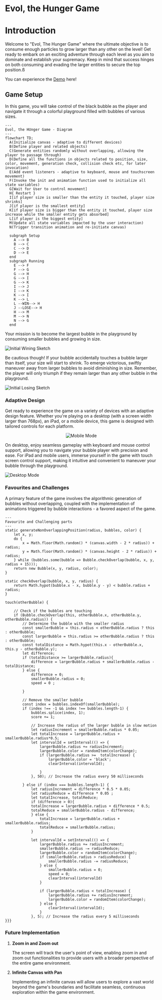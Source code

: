 # Evol, the Hunger Game

<h1>Introduction</h1>

Welcome to "Evol, The Hunger Game" where the ultimate objective is to consume enough particles to grow larger than any other on the level! Get ready to embark on an exciting adventure through each level as you aim to dominate and establish your supremacy. Keep in mind that success hinges on both consuming and evading the larger entities to secure the top position.ß

You can experience the [Demo](https://works.creaturexd.com/evol/) here!


<h2>Game Setup</h2>

In this game, you will take control of the black bubble as the player and navigate it through a colorful playground filled with bubbles of various sizes. 

```mermaid
---
Evol, the HUnger Game - Diagram
---
flowchart TD;
  A(Initialize canvas - adaptive to different devices)
  B(Define player and related objects)
  C(Generate entities randomly without overlapping, allowing the player to passage through)
  D(Define all the functions in objects related to position, size, color, movement, generation check, collision check etc, for later invocation)
  E(Add event listeners - adaptive to keyboard, mouse and touchscreen movement)
  F(Invoke the init and animation function used to initialize all state variables)
  G[Wait for User to control movement]
  H{ Restart }
  I[if player size is smaller than the entity it touched, player size shrinks]
  J[if player is the smallest entity]
  K[if player size is bigger than the entity it touched, player size increase while the smaller entity gets absorbed]
  L[if player is the biggest entity]
  M(Update all state variables impacted by the user interaction)
  N(Trigger transition animation and re-initiate canvas)

  subgraph Setup
    A --> B
    B --> C
    C --> D
    D --> E
  end
  subgraph Running
    E --> F
    F --> G
    G --> H
    G --> I
    G --> K
    I --> J
    I --> K
    K --> I
    K --> L
    L --WIN--> H
    J --LOSE--> H
    H --> M
    M --> N
    N --> G
  end
  ```




Your mission is to become the largest bubble in the playground by consuming smaller bubbles and growing in size.

![Initial Wining Sketch](https://github.com/bfcxfm/evol/blob/main/img/win.png#center)

Be cautious though! If your bubble accidentally touches a bubble larger than itself, your size will start to shrink. To emerge victorious, swiftly maneuver away from larger bubbles to avoid diminishing in size. Remember, the player will only triumph if they remain larger than any other bubble in the playground.

![Initial Losing Sketch](https://github.com/bfcxfm/evol/blob/main/img/lose.png#center)


<h3>Adaptive Design</h3>

Get ready to experience the game on a variety of devices with an adaptive design feature. Whether you're playing on a desktop (with a screen width larger than 768px), an iPad, or a mobile device, this game is designed with tailored controls for each platform.

<p align="center">
    <img src="https://github.com/bfcxfm/evol/blob/main/img/mobile.gif" alt="Mobile Mode">
</p>

On desktop, enjoy seamless gameplay with keyboard and mouse control support, allowing you to navigate your bubble player with precision and ease. For iPad and mobile users, immerse yourself in the game with touch screen control support, making it intuitive and convenient to maneuver your bubble through the playground.

![Desktop Mode](https://github.com/bfcxfm/evol/blob/main/img/desktop.gif#center)

<h3>Favourites and Challenges</h3>

A primary feature of the game involves the algorithmic generation of bubbles without overlapping, coupled with the implementation of animations triggered by bubble interactions - a favored aspect of the game.

```
---
Favourite and Challenging parts
---
static generateNonOverlappingPosition(radius, bubbles, color) {
    let x, y;
    do {
        x = Math.floor(Math.random() * (canvas.width - 2 * radius)) + radius;
        y = Math.floor(Math.random() * (canvas.height - 2 * radius)) + radius;
    } while (bubbles.some(bubble => Bubble.checkOverlap(bubble, x, y, radius + 15)));
    return new Bubble(x, y, radius, color);
}

static checkOverlap(bubble, x, y, radius) {
    return Math.hypot(bubble.x - x, bubble.y - y) < bubble.radius + radius;
}

touch(otherBubble) {
    
    // Check if the bubbles are touching
    if (Bubble.checkOverlap(this, otherBubble.x, otherBubble.y, otherBubble.radius)) {
        // Determine the bubble with the smaller radius
        const smallerBubble = this.radius < otherBubble.radius ? this : otherBubble;
        const largerBubble = this.radius >= otherBubble.radius ? this : otherBubble;
        const totalDistance = Math.hypot(this.x - otherBubble.x, this.y - otherBubble.y);
        let difference;
        if (totalDistance >= largerBubble.radius){
            difference = largerBubble.radius + smallerBubble.radius - totalDistance;
        } else {
            difference = 0;
            smallerBubble.radius = 0;
            speed = 0 ;

        }

        // Remove the smaller bubble
        const index = bubbles.indexOf(smallerBubble);
        if (index !== -1 && index !== bubbles.length-1) {
            bubbles.splice(index, 1);
            score += 1;
        
            // Increase the radius of the larger bubble in slow motion
            let radiusIncrement = smallerBubble.radius * 0.05;
            let totalIncrease = largerBubble.radius + smallerBubble.radius*0.5;
            let intervalId = setInterval(() => {
                largerBubble.radius += radiusIncrement;
                largerBubble.color = randomItem(colorChange);
                if (largerBubble.radius >=  totalIncrease) {
                    largerBubble.color = 'black';
                    clearInterval(intervalId);
                    
                }
            }, 50); // Increase the radius every 50 milliseconds

        } else if (index === bubbles.length-1) {
            let radiusIncrement = difference * 0.5 * 0.05;
            let radiusReduce = difference * 0.05 ; 
            let totalIncrease, totalReduce;
            if (difference > 0){
            totalIncrease = largerBubble.radius + difference * 0.5;
            totalReduce = smallerBubble.radius - difference;
            } else {
                totalIncrease = largerBubble.radius + smallerBubble.radius;
                totalReduce = smallerBubble.radius;
            }
            
            let intervalId = setInterval(() => {
                largerBubble.radius += radiusIncrement;
                smallerBubble.radius -= radiusReduce;
                largerBubble.color = randomItem(colorChange);
                if (smallerBubble.radius > radiusReduce) {
                    smallerBubble.radius -= radiusReduce;
                } else {
                    smallerBubble.radius = 0;
                    speed = 0;
                    clearInterval(intervalId)
                }

                if (largerBubble.radius < totalIncrease) {
                    largerBubble.radius += radiusIncrement;
                    largerBubble.color = randomItem(colorChange);
                } else {
                    clearInterval(intervalId);
                }                   
            }, 5); // Increase the radius every 5 milliseconds
}}}
```


<h3>Future Implementation</h3>

1. **Zoom in and Zoom out**

    The screen will track the user's point of view, enabling zoom in and zoom out functionalities to provide users with a broader perspective of the entire game environment.

2. **Infinite Canvas with Pan**

    Implementing an infinite canvas will allow users to explore a vast world beyond the game's boundaries and facilitate seamless, continuous exploration within the game environment.

